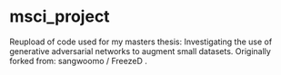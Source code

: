 # msci_project
Reupload of code used for my masters thesis: Investigating the use of generative adversarial networks to augment small datasets. Originally forked from:  sangwoomo / FreezeD .
